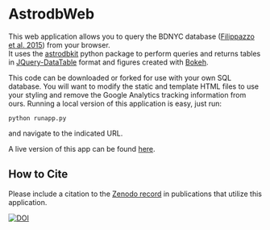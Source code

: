 # AstrodbWeb

This web application allows you to query the BDNYC database 
([Filippazzo et al. 2015](http://adsabs.harvard.edu/abs/2015ApJ...810..158F)) from your browser.   
It uses the [astrodbkit](https://github.com/BDNYC/astrodbkit) python package to 
perform queries and returns tables in [JQuery-DataTable](http://datatables.net/) format and 
figures created with [Bokeh](http://bokeh.pydata.org/en/latest/).   

This code can be downloaded or forked for use with your own SQL database. 
You will want to modify the static and template HTML files to use your styling and 
remove the Google Analytics tracking information from ours. 
Running a local version of this application is easy, just run:   
```
python runapp.py
```
and navigate to the indicated URL.

A live version of this app can be found [here](http://database.bdnyc.org).

## How to Cite

Please include a citation to the [Zenodo record](http://dx.doi.org/10.5281/zenodo.47866) in publications that utilize this application.

[![DOI](https://zenodo.org/badge/4730/dr-rodriguez/AstrodbWeb.svg)](https://zenodo.org/badge/latestdoi/4730/dr-rodriguez/AstrodbWeb)